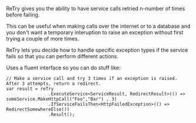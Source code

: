 ReTry gives you the ability to have service calls retried n-number of times before failing.

This can be useful when making calls over the internet or to a database and you don't want a temporary interuption to raise an exception without first trying a couple of more times.

ReTry lets you decide how to handle specific exception types if the service fails so that you can perform different actions.

Uses a fluent interface so you can do stuff like:

    // Make a service call and try 3 times if an exception is raised. After 3 attempts, return a redirect.
	var result = reTry
                    .ExecuteService<ServiceResult, RedirectResult>(() => someService.MakeHttpCall("Foo","Bar") , 3)
                    .IfServiceFailsThen<HttpFailedException>(() => RedirectSomewhereElse())
                    .Result();